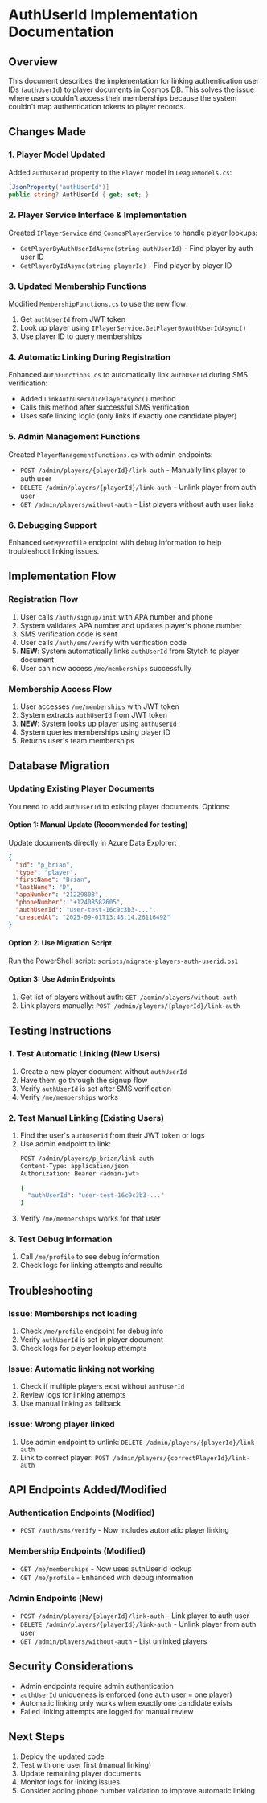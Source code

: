 # AuthUserId Implementation Documentation

## Overview

This document describes the implementation for linking authentication user IDs (`authUserId`) to player documents in Cosmos DB. This solves the issue where users couldn't access their memberships because the system couldn't map authentication tokens to player records.

## Changes Made

### 1. Player Model Updated

Added `authUserId` property to the `Player` model in `LeagueModels.cs`:

```csharp
[JsonProperty("authUserId")]
public string? AuthUserId { get; set; }
```

### 2. Player Service Interface & Implementation

Created `IPlayerService` and `CosmosPlayerService` to handle player lookups:

- `GetPlayerByAuthUserIdAsync(string authUserId)` - Find player by auth user ID
- `GetPlayerByIdAsync(string playerId)` - Find player by player ID

### 3. Updated Membership Functions

Modified `MembershipFunctions.cs` to use the new flow:

1. Get `authUserId` from JWT token
2. Look up player using `IPlayerService.GetPlayerByAuthUserIdAsync()`
3. Use player ID to query memberships

### 4. Automatic Linking During Registration

Enhanced `AuthFunctions.cs` to automatically link `authUserId` during SMS verification:

- Added `LinkAuthUserIdToPlayerAsync()` method
- Calls this method after successful SMS verification
- Uses safe linking logic (only links if exactly one candidate player)

### 5. Admin Management Functions

Created `PlayerManagementFunctions.cs` with admin endpoints:

- `POST /admin/players/{playerId}/link-auth` - Manually link player to auth user
- `DELETE /admin/players/{playerId}/link-auth` - Unlink player from auth user  
- `GET /admin/players/without-auth` - List players without auth user links

### 6. Debugging Support

Enhanced `GetMyProfile` endpoint with debug information to help troubleshoot linking issues.

## Implementation Flow

### Registration Flow
1. User calls `/auth/signup/init` with APA number and phone
2. System validates APA number and updates player's phone number
3. SMS verification code is sent
4. User calls `/auth/sms/verify` with verification code
5. **NEW**: System automatically links `authUserId` from Stytch to player document
6. User can now access `/me/memberships` successfully

### Membership Access Flow
1. User accesses `/me/memberships` with JWT token
2. System extracts `authUserId` from JWT token
3. **NEW**: System looks up player using `authUserId`
4. System queries memberships using player ID
5. Returns user's team memberships

## Database Migration

### Updating Existing Player Documents

You need to add `authUserId` to existing player documents. Options:

#### Option 1: Manual Update (Recommended for testing)
Update documents directly in Azure Data Explorer:

```json
{
  "id": "p_brian",
  "type": "player",
  "firstName": "Brian",
  "lastName": "D",
  "apaNumber": "21229808",
  "phoneNumber": "+12408582605",
  "authUserId": "user-test-16c9c3b3-...",
  "createdAt": "2025-09-01T13:48:14.2611649Z"
}
```

#### Option 2: Use Migration Script
Run the PowerShell script: `scripts/migrate-players-auth-userid.ps1`

#### Option 3: Use Admin Endpoints
1. Get list of players without auth: `GET /admin/players/without-auth`
2. Link players manually: `POST /admin/players/{playerId}/link-auth`

## Testing Instructions

### 1. Test Automatic Linking (New Users)
1. Create a new player document without `authUserId`
2. Have them go through the signup flow
3. Verify `authUserId` is set after SMS verification
4. Verify `/me/memberships` works

### 2. Test Manual Linking (Existing Users)
1. Find the user's `authUserId` from their JWT token or logs
2. Use admin endpoint to link: 
   ```bash
   POST /admin/players/p_brian/link-auth
   Content-Type: application/json
   Authorization: Bearer <admin-jwt>
   
   {
     "authUserId": "user-test-16c9c3b3-..."
   }
   ```
3. Verify `/me/memberships` works for that user

### 3. Test Debug Information
1. Call `/me/profile` to see debug information
2. Check logs for linking attempts and results

## Troubleshooting

### Issue: Memberships not loading
1. Check `/me/profile` endpoint for debug info
2. Verify `authUserId` is set in player document
3. Check logs for player lookup attempts

### Issue: Automatic linking not working
1. Check if multiple players exist without `authUserId`
2. Review logs for linking attempts
3. Use manual linking as fallback

### Issue: Wrong player linked
1. Use admin endpoint to unlink: `DELETE /admin/players/{playerId}/link-auth`
2. Link to correct player: `POST /admin/players/{correctPlayerId}/link-auth`

## API Endpoints Added/Modified

### Authentication Endpoints (Modified)
- `POST /auth/sms/verify` - Now includes automatic player linking

### Membership Endpoints (Modified)  
- `GET /me/memberships` - Now uses authUserId lookup
- `GET /me/profile` - Enhanced with debug information

### Admin Endpoints (New)
- `POST /admin/players/{playerId}/link-auth` - Link player to auth user
- `DELETE /admin/players/{playerId}/link-auth` - Unlink player from auth user
- `GET /admin/players/without-auth` - List unlinked players

## Security Considerations

- Admin endpoints require admin authentication
- `authUserId` uniqueness is enforced (one auth user = one player)
- Automatic linking only works when exactly one candidate exists
- Failed linking attempts are logged for manual review

## Next Steps

1. Deploy the updated code
2. Test with one user first (manual linking)
3. Update remaining player documents
4. Monitor logs for linking issues
5. Consider adding phone number validation to improve automatic linking
